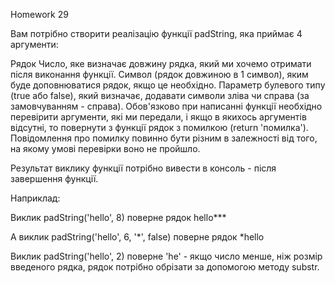 Homework 29

Вам потрібно створити реалізацію функції padString, яка приймає 4 аргументи:

Рядок
Число, яке визначає довжину рядка, який ми хочемо отримати після виконання функції.
Символ (рядок довжиною в 1 символ), яким буде доповнюватися рядок, якщо це необхідно.
Параметр булевого типу (true або false), який визначає, додавати символи зліва чи справа (за замовчуванням - справа).
Обов'язково при написанні функції необхідно перевірити аргументи, які ми передали, і якщо в якихось аргументів відсутні, то повернути з функції рядок з помилкою (return 'помилка'). Повідомлення про помилку повинно бути різним в залежності від того, на якому умові перевірки воно не пройшло.

Результат виклику функції потрібно вивести в консоль - після завершення функції.

Наприклад:

Виклик padString('hello', 8) поверне рядок hello***

А виклик padString('hello', 6, '*', false) поверне рядок *hello

Виклик padString('hello', 2) поверне 'he' - якщо число менше, ніж розмір введеного рядка, рядок потрібно обрізати за допомогою методу substr.